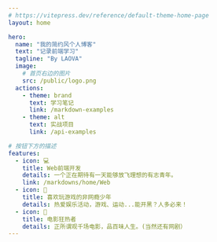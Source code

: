 ```yaml
---
# https://vitepress.dev/reference/default-theme-home-page
layout: home

hero:
  name: "我的简约风个人博客"
  text: "记录前端学习"
  tagline: "By LAOVA"
  image:
    # 首页右边的图片
    src: /public/logo.png
  actions:
    - theme: brand
      text: 学习笔记
      link: /markdown-examples
    - theme: alt
      text: 实战项目
      link: /api-examples

# 按钮下方的描述
features:
  - icon: 💻
    title: Web前端开发
    details: 一个正在期待有一天能够放飞理想的有志青年。
    link: /markdowns/home/Web
  - icon: 🚀
    title: 喜欢玩游戏的非网瘾少年
    details: 热爱娱乐活动，游戏、运动...能开黑？人多必来！
  - icon: 🍿
    title: 电影狂热者
    details: 正所谓观千场电影，品百味人生。(当然还有网剧）
---
```

